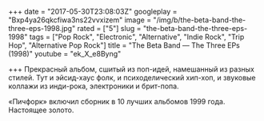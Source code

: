 +++
date = "2017-05-30T23:08:03Z"
googleplay = "Bxp4ya26qkcfiwa3ns22vvxizem"
image = "/img/b/the-beta-band-the-three-eps-1998.jpg"
rated = ["5"]
slug = "the-beta-band-the-three-eps-1998"
tags = ["Pop Rock", "Electronic", "Alternative", "Indie Rock", "Trip Hop", "Alternative Pop Rock"]
title = "The Beta Band — The Three EPs (1998)"
youtube = "ek_X_e8Byng"

+++
Прекрасный альбом, сшитый из&nbsp;поп-идей, намешанный из&nbsp;разных стилей. Тут и&nbsp;эйсид-хаус фолк, и&nbsp;психоделический хип-хоп, и&nbsp;звуковые коллажи из&nbsp;инди-рока, электроники и&nbsp;брит-попа. 

&laquo;Пичфорк&raquo; включил сборник в&nbsp;10&nbsp;лучших альбомов 1999&nbsp;года. Настоящее золото.